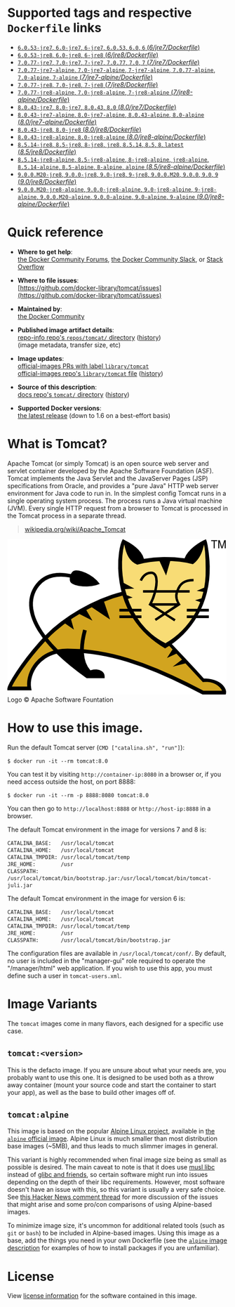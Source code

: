 <!--

********************************************************************************

WARNING:

    DO NOT EDIT "tomcat/README.md"

    IT IS AUTO-GENERATED

    (from the other files in "tomcat/" combined with a set of templates)

********************************************************************************

-->

# Supported tags and respective `Dockerfile` links

-	[`6.0.53-jre7`, `6.0-jre7`, `6-jre7`, `6.0.53`, `6.0`, `6` (*6/jre7/Dockerfile*)](https://github.com/docker-library/tomcat/blob/aceabe036433c68b278767811bac728c6db4f8b3/6/jre7/Dockerfile)
-	[`6.0.53-jre8`, `6.0-jre8`, `6-jre8` (*6/jre8/Dockerfile*)](https://github.com/docker-library/tomcat/blob/aceabe036433c68b278767811bac728c6db4f8b3/6/jre8/Dockerfile)
-	[`7.0.77-jre7`, `7.0-jre7`, `7-jre7`, `7.0.77`, `7.0`, `7` (*7/jre7/Dockerfile*)](https://github.com/docker-library/tomcat/blob/aceabe036433c68b278767811bac728c6db4f8b3/7/jre7/Dockerfile)
-	[`7.0.77-jre7-alpine`, `7.0-jre7-alpine`, `7-jre7-alpine`, `7.0.77-alpine`, `7.0-alpine`, `7-alpine` (*7/jre7-alpine/Dockerfile*)](https://github.com/docker-library/tomcat/blob/aceabe036433c68b278767811bac728c6db4f8b3/7/jre7-alpine/Dockerfile)
-	[`7.0.77-jre8`, `7.0-jre8`, `7-jre8` (*7/jre8/Dockerfile*)](https://github.com/docker-library/tomcat/blob/aceabe036433c68b278767811bac728c6db4f8b3/7/jre8/Dockerfile)
-	[`7.0.77-jre8-alpine`, `7.0-jre8-alpine`, `7-jre8-alpine` (*7/jre8-alpine/Dockerfile*)](https://github.com/docker-library/tomcat/blob/aceabe036433c68b278767811bac728c6db4f8b3/7/jre8-alpine/Dockerfile)
-	[`8.0.43-jre7`, `8.0-jre7`, `8.0.43`, `8.0` (*8.0/jre7/Dockerfile*)](https://github.com/docker-library/tomcat/blob/aceabe036433c68b278767811bac728c6db4f8b3/8.0/jre7/Dockerfile)
-	[`8.0.43-jre7-alpine`, `8.0-jre7-alpine`, `8.0.43-alpine`, `8.0-alpine` (*8.0/jre7-alpine/Dockerfile*)](https://github.com/docker-library/tomcat/blob/aceabe036433c68b278767811bac728c6db4f8b3/8.0/jre7-alpine/Dockerfile)
-	[`8.0.43-jre8`, `8.0-jre8` (*8.0/jre8/Dockerfile*)](https://github.com/docker-library/tomcat/blob/aceabe036433c68b278767811bac728c6db4f8b3/8.0/jre8/Dockerfile)
-	[`8.0.43-jre8-alpine`, `8.0-jre8-alpine` (*8.0/jre8-alpine/Dockerfile*)](https://github.com/docker-library/tomcat/blob/aceabe036433c68b278767811bac728c6db4f8b3/8.0/jre8-alpine/Dockerfile)
-	[`8.5.14-jre8`, `8.5-jre8`, `8-jre8`, `jre8`, `8.5.14`, `8.5`, `8`, `latest` (*8.5/jre8/Dockerfile*)](https://github.com/docker-library/tomcat/blob/aceabe036433c68b278767811bac728c6db4f8b3/8.5/jre8/Dockerfile)
-	[`8.5.14-jre8-alpine`, `8.5-jre8-alpine`, `8-jre8-alpine`, `jre8-alpine`, `8.5.14-alpine`, `8.5-alpine`, `8-alpine`, `alpine` (*8.5/jre8-alpine/Dockerfile*)](https://github.com/docker-library/tomcat/blob/aceabe036433c68b278767811bac728c6db4f8b3/8.5/jre8-alpine/Dockerfile)
-	[`9.0.0.M20-jre8`, `9.0.0-jre8`, `9.0-jre8`, `9-jre8`, `9.0.0.M20`, `9.0.0`, `9.0`, `9` (*9.0/jre8/Dockerfile*)](https://github.com/docker-library/tomcat/blob/aceabe036433c68b278767811bac728c6db4f8b3/9.0/jre8/Dockerfile)
-	[`9.0.0.M20-jre8-alpine`, `9.0.0-jre8-alpine`, `9.0-jre8-alpine`, `9-jre8-alpine`, `9.0.0.M20-alpine`, `9.0.0-alpine`, `9.0-alpine`, `9-alpine` (*9.0/jre8-alpine/Dockerfile*)](https://github.com/docker-library/tomcat/blob/aceabe036433c68b278767811bac728c6db4f8b3/9.0/jre8-alpine/Dockerfile)

# Quick reference

-	**Where to get help**:  
	[the Docker Community Forums](https://forums.docker.com/), [the Docker Community Slack](https://blog.docker.com/2016/11/introducing-docker-community-directory-docker-community-slack/), or [Stack Overflow](https://stackoverflow.com/search?tab=newest&q=docker)

-	**Where to file issues**:  
	[https://github.com/docker-library/tomcat/issues](https://github.com/docker-library/tomcat/issues)

-	**Maintained by**:  
	[the Docker Community](https://github.com/docker-library/tomcat)

-	**Published image artifact details**:  
	[repo-info repo's `repos/tomcat/` directory](https://github.com/docker-library/repo-info/blob/master/repos/tomcat) ([history](https://github.com/docker-library/repo-info/commits/master/repos/tomcat))  
	(image metadata, transfer size, etc)

-	**Image updates**:  
	[official-images PRs with label `library/tomcat`](https://github.com/docker-library/official-images/pulls?q=label%3Alibrary%2Ftomcat)  
	[official-images repo's `library/tomcat` file](https://github.com/docker-library/official-images/blob/master/library/tomcat) ([history](https://github.com/docker-library/official-images/commits/master/library/tomcat))

-	**Source of this description**:  
	[docs repo's `tomcat/` directory](https://github.com/docker-library/docs/tree/master/tomcat) ([history](https://github.com/docker-library/docs/commits/master/tomcat))

-	**Supported Docker versions**:  
	[the latest release](https://github.com/docker/docker/releases/latest) (down to 1.6 on a best-effort basis)

# What is Tomcat?

Apache Tomcat (or simply Tomcat) is an open source web server and servlet container developed by the Apache Software Foundation (ASF). Tomcat implements the Java Servlet and the JavaServer Pages (JSP) specifications from Oracle, and provides a "pure Java" HTTP web server environment for Java code to run in. In the simplest config Tomcat runs in a single operating system process. The process runs a Java virtual machine (JVM). Every single HTTP request from a browser to Tomcat is processed in the Tomcat process in a separate thread.

> [wikipedia.org/wiki/Apache_Tomcat](https://en.wikipedia.org/wiki/Apache_Tomcat)

![logo](https://raw.githubusercontent.com/docker-library/docs/8e31eb93a02d504d0cfe1da435aa31b377fc627d/tomcat/logo.png)Logo &copy; Apache Software Fountation

# How to use this image.

Run the default Tomcat server (`CMD ["catalina.sh", "run"]`):

```console
$ docker run -it --rm tomcat:8.0
```

You can test it by visiting `http://container-ip:8080` in a browser or, if you need access outside the host, on port 8888:

```console
$ docker run -it --rm -p 8888:8080 tomcat:8.0
```

You can then go to `http://localhost:8888` or `http://host-ip:8888` in a browser.

The default Tomcat environment in the image for versions 7 and 8 is:

	CATALINA_BASE:   /usr/local/tomcat
	CATALINA_HOME:   /usr/local/tomcat
	CATALINA_TMPDIR: /usr/local/tomcat/temp
	JRE_HOME:        /usr
	CLASSPATH:       /usr/local/tomcat/bin/bootstrap.jar:/usr/local/tomcat/bin/tomcat-juli.jar

The default Tomcat environment in the image for version 6 is:

	CATALINA_BASE:   /usr/local/tomcat
	CATALINA_HOME:   /usr/local/tomcat
	CATALINA_TMPDIR: /usr/local/tomcat/temp
	JRE_HOME:        /usr
	CLASSPATH:       /usr/local/tomcat/bin/bootstrap.jar

The configuration files are available in `/usr/local/tomcat/conf/`. By default, no user is included in the "manager-gui" role required to operate the "/manager/html" web application. If you wish to use this app, you must define such a user in `tomcat-users.xml`.

# Image Variants

The `tomcat` images come in many flavors, each designed for a specific use case.

## `tomcat:<version>`

This is the defacto image. If you are unsure about what your needs are, you probably want to use this one. It is designed to be used both as a throw away container (mount your source code and start the container to start your app), as well as the base to build other images off of.

## `tomcat:alpine`

This image is based on the popular [Alpine Linux project](http://alpinelinux.org), available in [the `alpine` official image](https://hub.docker.com/_/alpine). Alpine Linux is much smaller than most distribution base images (~5MB), and thus leads to much slimmer images in general.

This variant is highly recommended when final image size being as small as possible is desired. The main caveat to note is that it does use [musl libc](http://www.musl-libc.org) instead of [glibc and friends](http://www.etalabs.net/compare_libcs.html), so certain software might run into issues depending on the depth of their libc requirements. However, most software doesn't have an issue with this, so this variant is usually a very safe choice. See [this Hacker News comment thread](https://news.ycombinator.com/item?id=10782897) for more discussion of the issues that might arise and some pro/con comparisons of using Alpine-based images.

To minimize image size, it's uncommon for additional related tools (such as `git` or `bash`) to be included in Alpine-based images. Using this image as a base, add the things you need in your own Dockerfile (see the [`alpine` image description](https://hub.docker.com/_/alpine/) for examples of how to install packages if you are unfamiliar).

# License

View [license information](https://www.apache.org/licenses/LICENSE-2.0) for the software contained in this image.
